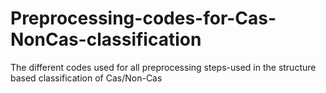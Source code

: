 # Preprocessing-codes-for-Cas-NonCas-classification
The different codes used for all preprocessing steps-used in the structure based classification of Cas/Non-Cas

